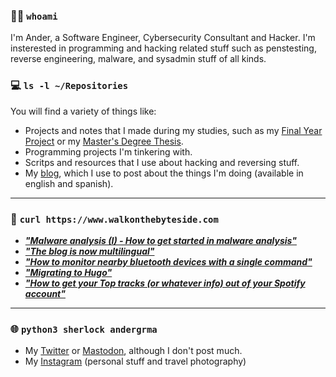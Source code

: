 ### 👨‍💻 `whoami`

I'm Ander, a Software Engineer, Cybersecurity Consultant and Hacker. I'm insterested in programming and hacking related stuff such as penstesting, reverse engineering, malware, and sysadmin stuff of all kinds.

### 💻 `ls -l ~/Repositories`

You will find a variety of things like:

- Projects and notes that I made during my studies, such as my [Final Year Project](https://github.com/ander94lakx/TFG_Doc) or my [Master's Degree Thesis](https://github.com/ander94lakx/TFM_Doc).
- Programming projects I'm tinkering with.
- Scritps and resources that I use about hacking and reversing stuff.
- My [blog](https://walkonthebyteside.com), which I use to post about the things I'm doing (available in english and spanish).

<hr />

 ### 📰 `curl https://www.walkonthebyteside.com`

<!--START_SECTION:feed-->
- [***"Malware analysis (I) - How to get started in malware analysis"***](http://walkonthebyteside.com/blog/2024-09-15-malware-analysis-1/)
- [***"The blog is now multilingual"***](http://walkonthebyteside.com/blog/2023-08-19-blog-multilingual/)
- [***"How to monitor nearby bluetooth devices with a single command"***](http://walkonthebyteside.com/blog/2023-02-15-bluetooth-monitoring-command-linux/)
- [***"Migrating to Hugo"***](http://walkonthebyteside.com/blog/2022-08-14-blog-update-hugo/)
- [***"How to get your Top tracks (or whatever info) out of your Spotify account"***](http://walkonthebyteside.com/blog/2022-02-13-spotify-data-top-songs/)
<!--END_SECTION:feed-->

<hr />

### 🌐 `python3 sherlock andergrma`
- My [Twitter](https://twitter.com/andergrma) or <a rel="nofollow me" href="https://mastodon.social/@andergrma">Mastodon</a>, although I don't post much.
- My [Instagram](https://www.instagram.com/andergrma/) (personal stuff and travel photography)

<!--

### What I stand for here?

- I defend free software and open source as methods to share knowledge among all and to guarantee that knowledge is free. 
- I defend the freedom of information and I'm against the privatisation of knowledge.
- I defend hacking as a tool to learn, understand and guarantee the security and privacy of citizens against the violation of rights of any kind.
- I defend the people's right to be and feel in any way, condemning discrimination of any kind, either by sex, gender, race, sexual orientation, religious orientation or any other kind of discrimination.

If you are in favour of privatising knowledge and making it accessible only to those who can afford it, if you think hacking is for criminals or if you discriminate in any way against people, I don't force you, but I kindly invite you to get the fuck out of here.

-->
